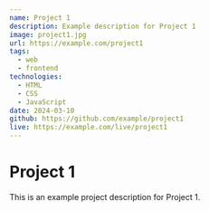 ```yaml
---
name: Project 1
description: Example description for Project 1
image: project1.jpg
url: https://example.com/project1
tags:
  - web
  - frontend
technologies:
  - HTML
  - CSS
  - JavaScript
date: 2024-03-10
github: https://github.com/example/project1
live: https://example.com/live/project1
---
```


# Project 1

This is an example project description for Project 1.
